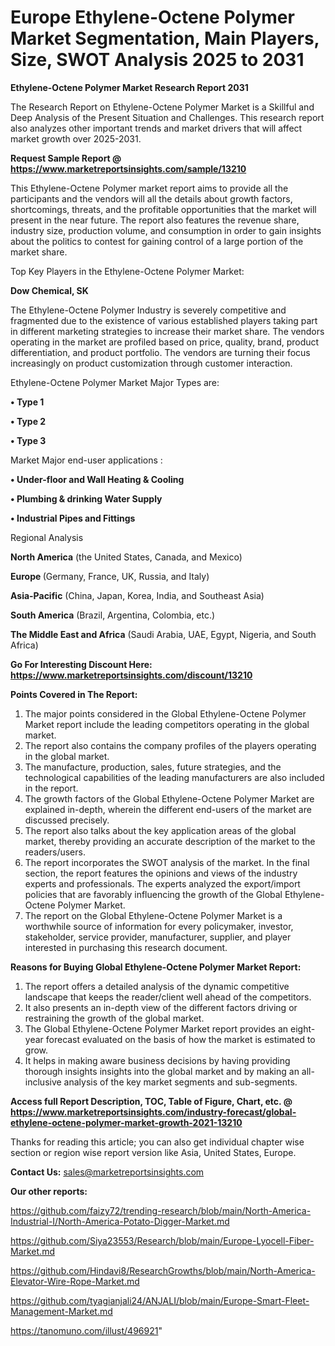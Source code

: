 
# Europe Ethylene-Octene Polymer Market Segmentation, Main Players, Size, SWOT Analysis 2025 to 2031

<strong>Ethylene-Octene Polymer Market Research Report 2031</strong>

The Research Report on Ethylene-Octene Polymer Market is a Skillful and Deep Analysis of the Present Situation and Challenges. This research report also analyzes other important trends and market drivers that will affect market growth over 2025-2031.

<strong>Request Sample Report @ <a href=https://www.marketreportsinsights.com/sample/13210>https://www.marketreportsinsights.com/sample/13210</a></strong>

This Ethylene-Octene Polymer market report aims to provide all the participants and the vendors will all the details about growth factors, shortcomings, threats, and the profitable opportunities that the market will present in the near future. The report also features the revenue share, industry size, production volume, and consumption in order to gain insights about the politics to contest for gaining control of a large portion of the market share.

Top Key Players in the Ethylene-Octene Polymer Market:

<strong>Dow Chemical, SK</strong>

The Ethylene-Octene Polymer Industry is severely competitive and fragmented due to the existence of various established players taking part in different marketing strategies to increase their market share. The vendors operating in the market are profiled based on price, quality, brand, product differentiation, and product portfolio. The vendors are turning their focus increasingly on product customization through customer interaction.

Ethylene-Octene Polymer Market Major Types are:

<strong>• Type 1

• Type 2

• Type 3</strong>

Market Major end-user applications :

<strong>• Under-floor and Wall Heating & Cooling

• Plumbing & drinking Water Supply

• Industrial Pipes and Fittings</strong>

Regional Analysis

</u><strong><b>North America</b></strong> (the United States, Canada, and Mexico)

<strong><b>Europe </b></strong>(Germany, France, UK, Russia, and Italy)

<strong><b>Asia-Pacific</b></strong> (China, Japan, Korea, India, and Southeast Asia)

<strong><b>South America</b></strong> (Brazil, Argentina, Colombia, etc.)

<strong><b>The Middle East and Africa</b></strong> (Saudi Arabia, UAE, Egypt, Nigeria, and South Africa)

<strong>Go For Interesting Discount Here: <a href=https://www.marketreportsinsights.com/discount/13210>https://www.marketreportsinsights.com/discount/13210</a></strong>

<strong>Points Covered in The Report:</strong>
<ol>
  <li>The major points considered in the Global Ethylene-Octene Polymer Market report include the leading competitors operating in the global market.</li>
  <li>The report also contains the company profiles of the players operating in the global market.</li>
  <li>The manufacture, production, sales, future strategies, and the technological capabilities of the leading manufacturers are also included in the report.</li>
  <li>The growth factors of the Global Ethylene-Octene Polymer Market are explained in-depth, wherein the different end-users of the market are discussed precisely.</li>
  <li>The report also talks about the key application areas of the global market, thereby providing an accurate description of the market to the readers/users.</li>
  <li>The report incorporates the SWOT analysis of the market. In the final section, the report features the opinions and views of the industry experts and professionals. The experts analyzed the export/import policies that are favorably influencing the growth of the Global Ethylene-Octene Polymer Market.</li>
  <li>The report on the Global Ethylene-Octene Polymer Market is a worthwhile source of information for every policymaker, investor, stakeholder, service provider, manufacturer, supplier, and player interested in purchasing this research document.</li>
</ol>
<strong>Reasons for Buying Global Ethylene-Octene Polymer Market Report:</strong>

<ol>
  <li>The report offers a detailed analysis of the dynamic competitive landscape that keeps the reader/client well ahead of the competitors.</li>
  <li>It also presents an in-depth view of the different factors driving or restraining the growth of the global market.</li>
  <li>The Global Ethylene-Octene Polymer Market report provides an eight-year forecast evaluated on the basis of how the market is estimated to grow.</li>
  <li>It helps in making aware business decisions by having providing thorough insights insights into the global market and by making an all-inclusive analysis of the key market segments and sub-segments.</li>
</ol>
<strong>Access full Report Description, TOC, Table of Figure, Chart, etc. @ <a href=https://www.marketreportsinsights.com/industry-forecast/global-ethylene-octene-polymer-market-growth-2021-13210>https://www.marketreportsinsights.com/industry-forecast/global-ethylene-octene-polymer-market-growth-2021-13210</a></strong>


Thanks for reading this article; you can also get individual chapter wise section or region wise report version like Asia, United States, Europe.

<strong>Contact Us:</strong>
sales@marketreportsinsights.com

<strong>Our other reports:</strong>

<a href=https://github.com/faizy72/trending-research/blob/main/North-America-Industrial-I/North-America-Potato-Digger-Market.md>https://github.com/faizy72/trending-research/blob/main/North-America-Industrial-I/North-America-Potato-Digger-Market.md</a>

<a href=https://github.com/Siya23553/Research/blob/main/Europe-Lyocell-Fiber-Market.md>https://github.com/Siya23553/Research/blob/main/Europe-Lyocell-Fiber-Market.md</a>

<a href=https://github.com/Hindavi8/ResearchGrowths/blob/main/North-America-Elevator-Wire-Rope-Market.md>https://github.com/Hindavi8/ResearchGrowths/blob/main/North-America-Elevator-Wire-Rope-Market.md</a>

<a href=https://github.com/tyagianjali24/ANJALI/blob/main/Europe-Smart-Fleet-Management-Market.md>https://github.com/tyagianjali24/ANJALI/blob/main/Europe-Smart-Fleet-Management-Market.md</a>

<a href=https://tanomuno.com/illust/496921>https://tanomuno.com/illust/496921</a>"
